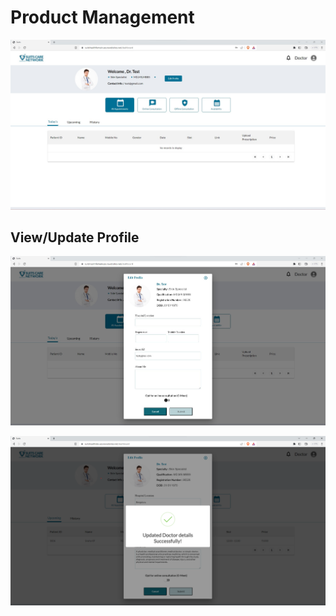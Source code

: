 # Product Management

![Logo](./images/doctor/dc_dashboard.jpg)

## View/Update Profile

![Logo](./images/doctor/update_doc_profile.jpg)

![Logo](./images/doctor/updated-profile.png)
